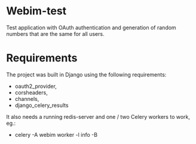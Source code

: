 # Webim-test
Test application with OAuth authentication and generation of random numbers that are the same for all users.
# Requirements
The project was built in Django using the following requirements:
- oauth2_provider,
- corsheaders,
- channels,
- django_celery_results

It also needs a running redis-server and one / two Celery workers to work, eg.:
- celery -A webim worker -l info -B
